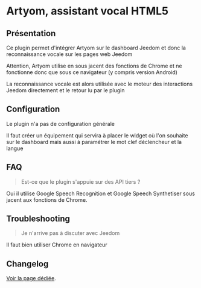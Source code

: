 # Artyom, assistant vocal HTML5

## Présentation

Ce plugin permet d'intégrer Artyom sur le dashboard Jeedom et donc la reconnaissance vocale sur les pages web Jeedom

Attention, Artyom utilise en sous jacent des fonctions de Chrome et ne fonctionne donc que sous ce navigateur (y compris version Android)

La reconnaissance vocale est alors utilisée avec le moteur des interactions Jeedom directement et le retour lu par le plugin


## Configuration

Le plugin n'a pas de configuration générale

Il faut créer un équipement qui servira à placer le widget où l'on souhaite sur le dashboard mais aussi à paramétrer le mot clef déclencheur et la langue


## FAQ

> Est-ce que le plugin s'appuie sur des API tiers ?

Oui il utilise Google Speech Recognition et Google Speech Synthetiser sous jacent aux fonctions de Chrome.

## Troubleshooting

> Je n'arrive pas à discuter avec Jeedom

Il faut bien utiliser Chrome en navigateur

## Changelog

[Voir la page dédiée](changelog.md).
